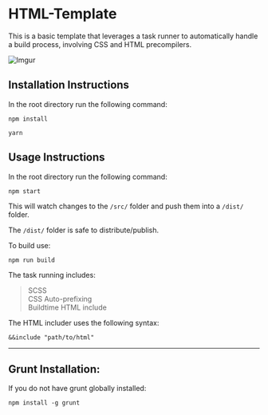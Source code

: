 # HTML-Template

This is a basic template that leverages a task runner to automatically handle a build process, involving CSS and HTML precompilers.

![Imgur](http://i.imgur.com/NWDGVOO.png)

## Installation Instructions

In the root directory run the following command:
```
npm install
```

```
yarn
```

## Usage Instructions

In the root directory run the following command:

```
npm start
```

This will watch changes to the `/src/` folder and push them into a `/dist/` folder.

The `/dist/` folder is safe to distribute/publish.

To build use:

```
npm run build
```

The task running includes:

> SCSS  
> CSS Auto-prefixing  
> Buildtime HTML include

The HTML includer uses the following syntax:

```
&&include "path/to/html"
```


----------------------------

## Grunt Installation:

If you do not have grunt globally installed:

```
npm install -g grunt
```

